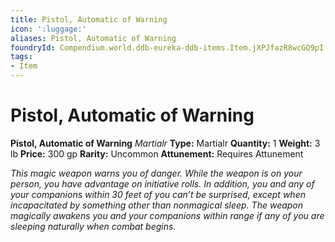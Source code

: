 ```yaml
---
title: Pistol, Automatic of Warning
icon: ':luggage:'
aliases: Pistol, Automatic of Warning
foundryId: Compendium.world.ddb-eureka-ddb-items.Item.jXPJfazR8wcGO9pI
tags:
- Item
---
```


# Pistol, Automatic of Warning

**Pistol, Automatic of Warning**
_Martialr_
**Type:** Martialr
**Quantity:** 1
**Weight:** 3 lb
**Price:** 300 gp
**Rarity:** Uncommon
**Attunement:** Requires Attunement

*This magic weapon warns you of danger. While the weapon is on your person, you have advantage on initiative rolls. In addition, you and any of your companions within 30 feet of you can’t be surprised, except when incapacitated by something other than nonmagical sleep. The weapon magically awakens you and your companions within range if any of you are sleeping naturally when comb<span class="No-Break">at begins.</span>*
